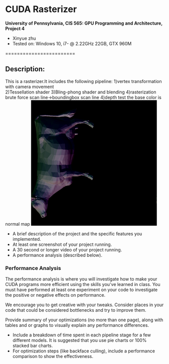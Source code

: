 CUDA Rasterizer
===============

**University of Pennsylvania, CIS 565: GPU Programming and Architecture, Project 4**

* Xinyue zhu
* Tested on: Windows 10, i7- @ 2.22GHz 22GB, GTX 960M

========================
## Description:
This is a rasterizer.It includes the following pipeline:
1)vertex transformation with camera movement</br>
2)Tessellation shader
3)Bling-phong shader and blending
4)rasterization brute force scan line->boundingbox scan line
4)depth test
the base color is normal map
<img src="1.png"  width="400" height="400">



* A brief description of the project and the specific features you implemented.
* At least one screenshot of your project running.
* A 30 second or longer video of your project running.
* A performance analysis (described below).

### Performance Analysis

The performance analysis is where you will investigate how to make your CUDA
programs more efficient using the skills you've learned in class. You must have
performed at least one experiment on your code to investigate the positive or
negative effects on performance. 

We encourage you to get creative with your tweaks. Consider places in your code
that could be considered bottlenecks and try to improve them. 

Provide summary of your optimizations (no more than one page), along with
tables and or graphs to visually explain any performance differences.

* Include a breakdown of time spent in each pipeline stage for a few different
  models. It is suggested that you use pie charts or 100% stacked bar charts.
* For optimization steps (like backface culling), include a performance
  comparison to show the effectiveness.



